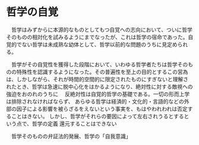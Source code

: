 # 哲学の自覚

　哲学はみずからに本源的なものとしてもつ自覚への志向において、ついに哲学そのものの相対化を試みるようにまでなったが、これは哲学の宿命であった。自覚的でない哲学は未成熟な幼体として、哲学以前的な問題のうちに見定められる。
 
　哲学がその自覚性を獲得した段階において、いわゆる哲学者たちは哲学そのものの特殊性を認識するようになった。その普遍性を至上の目的とするこの営為は、しかしながら、それが時間的空間的に限定されたものにすぎないと理解されたとき、哲学は急速に脱中心化をはかるようになり、絶対性に対する敵視への強迫をおのれのうちに
　反絶対性は自覚的哲学の基礎である。一切の形而上学は排除されなければならず、
 あらゆる哲学は経済的・文化的・言語的などの外部の因子による影響を被らざるをえないという事実を、もはやわれわれは否定することはきない。
 しかし、哲学がそれらの要因によって左右されうるとするという点で、哲学の定義
 還元することはできない
 
 　哲学そのものの弁証法的発展、哲学の「自我意識」
